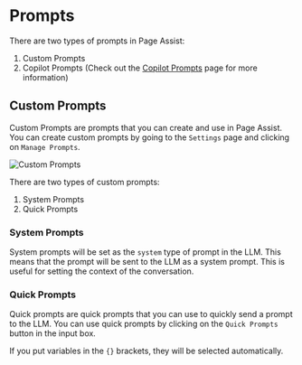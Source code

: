 # Prompts

There are two types of prompts in Page Assist: 

1. Custom Prompts
2. Copilot Prompts (Check out the [Copilot Prompts](/sidebar/copilot.md) page for more information)


## Custom Prompts

Custom Prompts are prompts that you can create and use in Page Assist. You can create custom prompts by going to the `Settings` page and clicking on `Manage Prompts`.

![Custom Prompts](https://pub-35424b4473484be483c0afa08c69e7da.r2.dev/Screenshot%202025-02-19%20205135.png)

There are two types of custom prompts:

1. System Prompts
2. Quick Prompts


### System Prompts

System prompts will be set as the `system` type of prompt in the LLM. This means that the prompt will be sent to the LLM as a system prompt. This is useful for setting the context of the conversation.

### Quick Prompts

Quick prompts are quick prompts that you can use to quickly send a prompt to the LLM. You can use quick prompts by clicking on the `Quick Prompts` button in the input box.

If you put variables in the `{}` brackets, they will be selected automatically.